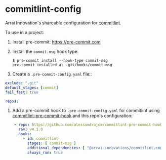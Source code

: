 # commitlint-config

Arrai Innovation's shareable configuration for [commitlint](https://commitlint.js.org).

To use in a project:

1. Install pre-commit: https://pre-commit.com

1. Install the `commit-msg` hook type:

   ```console
   $ pre-commit install --hook-type commit-msg
   pre-commit installed at .git/hooks/commit-msg
   ```

1. Create a `.pre-commit-config.yaml` file::

```yaml
exclude: ".git"
default_stages: [commit]
fail_fast: true

repos:

```

1. Add a pre-commit hook to `.pre-commit-config.yaml` for commitlint using [commitlint-pre-commit-hook](https://github.com/alessandrojcm/commitlint-pre-commit-hook) and this repo's configuration:

```yaml
    - repo: https://github.com/alessandrojcm/commitlint-pre-commit-hook
      rev: v4.1.0
      hooks:
        - id: commitlint
          stages: [ commit-msg ]
          additional_dependencies: [ "@arrai-innovations/commitlint-config" ]
          always_run: true
```

